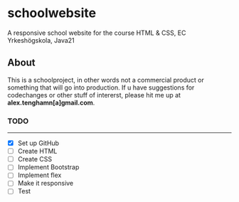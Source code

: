 # schoolwebsite
A responsive school website for the course HTML & CSS, EC Yrkeshögskola, Java21

## About 
This is a schoolproject, in other words not a commercial product or something that will go into production. If u have suggestions for codechanges or 
other stuff of intererst, please hit me up at **alex.tenghamn[a]gmail.com**. 

### TODO
---
- [x] Set up GitHub
- [ ] Create HTML
- [ ] Create CSS 
- [ ] Implement Bootstrap 
- [ ] Implement flex
- [ ] Make it responsive
- [ ] Test